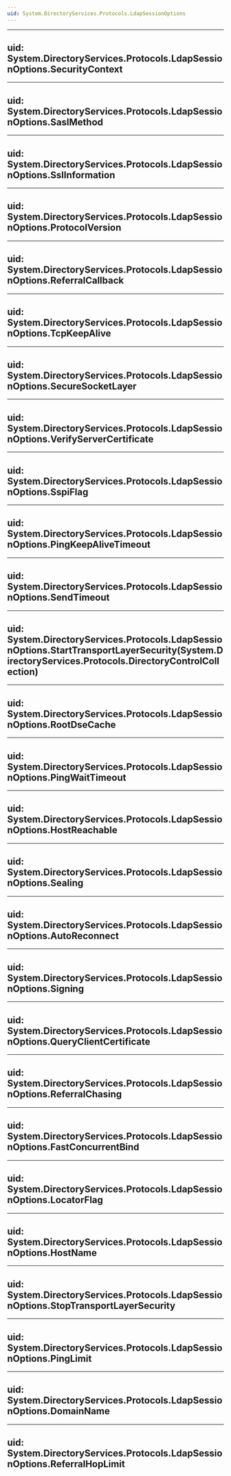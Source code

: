 ```yaml
---
uid: System.DirectoryServices.Protocols.LdapSessionOptions
---
```


---
uid: System.DirectoryServices.Protocols.LdapSessionOptions.SecurityContext
---

---
uid: System.DirectoryServices.Protocols.LdapSessionOptions.SaslMethod
---

---
uid: System.DirectoryServices.Protocols.LdapSessionOptions.SslInformation
---

---
uid: System.DirectoryServices.Protocols.LdapSessionOptions.ProtocolVersion
---

---
uid: System.DirectoryServices.Protocols.LdapSessionOptions.ReferralCallback
---

---
uid: System.DirectoryServices.Protocols.LdapSessionOptions.TcpKeepAlive
---

---
uid: System.DirectoryServices.Protocols.LdapSessionOptions.SecureSocketLayer
---

---
uid: System.DirectoryServices.Protocols.LdapSessionOptions.VerifyServerCertificate
---

---
uid: System.DirectoryServices.Protocols.LdapSessionOptions.SspiFlag
---

---
uid: System.DirectoryServices.Protocols.LdapSessionOptions.PingKeepAliveTimeout
---

---
uid: System.DirectoryServices.Protocols.LdapSessionOptions.SendTimeout
---

---
uid: System.DirectoryServices.Protocols.LdapSessionOptions.StartTransportLayerSecurity(System.DirectoryServices.Protocols.DirectoryControlCollection)
---

---
uid: System.DirectoryServices.Protocols.LdapSessionOptions.RootDseCache
---

---
uid: System.DirectoryServices.Protocols.LdapSessionOptions.PingWaitTimeout
---

---
uid: System.DirectoryServices.Protocols.LdapSessionOptions.HostReachable
---

---
uid: System.DirectoryServices.Protocols.LdapSessionOptions.Sealing
---

---
uid: System.DirectoryServices.Protocols.LdapSessionOptions.AutoReconnect
---

---
uid: System.DirectoryServices.Protocols.LdapSessionOptions.Signing
---

---
uid: System.DirectoryServices.Protocols.LdapSessionOptions.QueryClientCertificate
---

---
uid: System.DirectoryServices.Protocols.LdapSessionOptions.ReferralChasing
---

---
uid: System.DirectoryServices.Protocols.LdapSessionOptions.FastConcurrentBind
---

---
uid: System.DirectoryServices.Protocols.LdapSessionOptions.LocatorFlag
---

---
uid: System.DirectoryServices.Protocols.LdapSessionOptions.HostName
---

---
uid: System.DirectoryServices.Protocols.LdapSessionOptions.StopTransportLayerSecurity
---

---
uid: System.DirectoryServices.Protocols.LdapSessionOptions.PingLimit
---

---
uid: System.DirectoryServices.Protocols.LdapSessionOptions.DomainName
---

---
uid: System.DirectoryServices.Protocols.LdapSessionOptions.ReferralHopLimit
---
